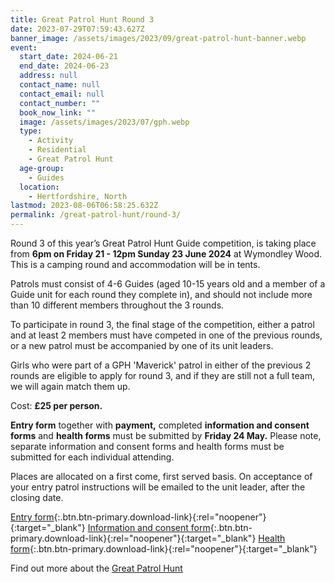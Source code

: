 ```yaml
---
title: Great Patrol Hunt Round 3
date: 2023-07-29T07:59:43.627Z
banner_image: /assets/images/2023/09/great-patrol-hunt-banner.webp
event:
  start_date: 2024-06-21
  end_date: 2024-06-23
  address: null
  contact_name: null
  contact_email: null
  contact_number: ""
  book_now_link: ""
  image: /assets/images/2023/07/gph.webp
  type:
    - Activity
    - Residential
    - Great Patrol Hunt
  age-group:
    - Guides
  location:
    - Hertfordshire, North
lastmod: 2023-08-06T06:58:25.632Z
permalink: /great-patrol-hunt/round-3/
---
```

Round 3 of this year’s Great Patrol Hunt Guide competition, is taking place from **6pm on Friday 21 - 12pm Sunday 23 June 2024** at Wymondley Wood.  This is a camping round and accommodation will be in tents.

Patrols must consist of 4-6 Guides (aged 10-15 years old and a member of a Guide unit for each round they complete in), and should not include more than 10 different members throughout the 3 rounds.

To participate in round 3, the final stage of the competition, either a patrol and at least 2 members must have competed in one of the previous rounds, or a new patrol must be accompanied by one of its unit leaders.

Girls who were part of a GPH 'Maverick' patrol in either of the previous 2 rounds are eligible to apply for round 3, and if they are still not a full team, we will again match them up.

Cost: **£25 per person.**

**Entry form** together with **payment,** completed **information and consent forms** and **health forms** must be submitted by **Friday 24 May.** Please note, separate information and consent forms and health forms must be submitted for each individual attending.

Places are allocated on a first come, first served basis. On acceptance of your entry patrol instructions will be emailed to the unit leader, after the closing date.

[Entry form](/assets/docs/2024/gph-23-24-r3-entry-form.docx){:.btn.btn-primary.download-link}{:rel="noopener"}{:target="_blank"} [Information and consent form](/assets/docs/2024/gph-23-24-r3-information-and-consent-form.docx){:.btn.btn-primary.download-link}{:rel="noopener"}{:target="_blank"} [Health form](/assets/docs/2024/gph-23-24-r3-health-form.doc){:.btn.btn-primary.download-link}{:rel="noopener"}{:target="_blank"}

Find out more about the [Great Patrol Hunt](/great-patrol-hunt/)

